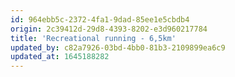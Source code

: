 ```yaml
---
id: 964ebb5c-2372-4fa1-9dad-85ee1e5cbdb4
origin: 2c39412d-29d8-4393-8202-e3d960217784
title: 'Recreational running - 6,5km'
updated_by: c82a7926-03bd-4bb0-81b3-2109899ea6c9
updated_at: 1645188282
---
```


